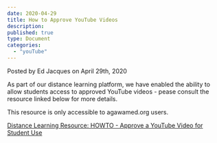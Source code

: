 ```yaml
---
date: 2020-04-29
title: How to Approve YouTube Videos
description:
published: true
type: Document
categories:
  - "youTube"
---
```

Posted by Ed Jacques on April 29th, 2020

As part of our distance learning platform, we have enabled the ability to allow students access to approved YouTube videos - pease consult the resource linked below for more details.  

This resource is only accessible to agawamed.org users.

[Distance Learning Resource: HOWTO - Approve a YouTube Video for Student Use](https://docs.google.com/document/d/1ihJF9nLu_7XuDHf9kv3skzv4aHfbXZ3hwJCSdK4CtjQ/edit?usp=sharing)
